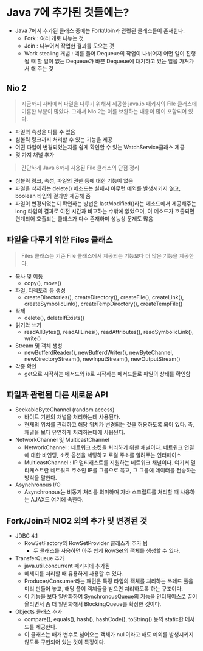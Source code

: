 # Java 7에 추가된 것들에는?
- Java 7에서 추가된 클래스 중에는 Fork/Join과 관련된 클래스들이 존재한다.
  - Fork : 여러 개로 나누는 것
  - Join : 나누어서 작업한 결과를 모으는 것
  - Work stealing 개념 : 예를 들어 Dequeue의 작업이 나뉘어져 어떤 일이 진행될 때 할 일이 없는 Dequeue가 바쁜 Dequeue에 대기하고 있는 일을 가져가서 해 주는 것

## Nio 2
> 지금까지 자바에서 파일을 다루기 위해서 제공한 java.io 패키지의 File 클래스에 미흡한 부분이 많았다. 그래서 Nio 2는 이를 보완하는 내용이 많이 포함되어 있다.
- 파일의 속성을 다룰 수 있음
- 심볼릭 링크까지 처리할 수 있는 기능을 제공
- 어떤 파일이 변경되었는지를 쉽게 확인할 수 있는 WatchService클래스 제공
- 몇 가지 채널 추가

> 간단하게 Java 6까지 사용된 File 클래스의 단점 정리
- 심볼릭 링크, 속성, 파일의 권한 등에 대한 기능이 없음
- 파일을 삭제하는 delete() 메소드는 실패시 아무런 예외를 발생시키지 않고, boolean 타입의 결과만 제공해 줌
- 파일이 변경되었는지 확인하는 방법은 lastModified()라는 메소드에서 제공해주는 long 타입의 결과로 이전 시간과 비교하는 수밖에 없었으며, 이 메소드가 호출되면 연계되어 호출되는 클래스가 다수 존재하며 성능상 문제도 많음

## 파일을 다루기 위한 Files 클래스
> Files 클래스는 기존 File 클래스에서 제공되는 기능보다 더 많은 기능을 제공한다.
- 복사 및 이동
  - copy(), move()
- 파일, 디렉토리 등 생성
  - createDirectories(), createDirectory(), createFile(), createLink(), createSymbolicLink(), createTempDirectory(), createTempFile()
- 삭제
  - delete(), deleteIfExists()
- 읽기와 쓰기
  - readAllBytes(), readAllLines(), readAttributes(), readSymbolicLink(), write()
- Stream 및 객체 생성
  - newBufferdReader(), newBufferdWriter(), newByteChannel, newDirectoryStream(), newInputStream(), newOutputStream()
- 각종 확인
  - get으로 시작하는 메서드와 is로 시작하는 메서드들로 파일의 상태를 확인함

## 파일과 관련된 다른 새로운 API
- SeekableByteChannel (random access)
  - 바이트 기반의 채널을 처리하는데 사용된다.
  - 현재의 위치를 관리하고 해당 위치가 변경되는 것을 허용하도록 되어 있다. 즉, 채널을 보다 유연하게 처리하는데에 사용된다.
- NetworkChannel 및 MulticastChannel
  - NetworkChannel : 네트워크 소켓을 처리하기 위한 채널이다. 네트워크 연결에 대한 바인딩, 소켓 옵션을 세팅하고 로컬 주소를 알려주는 인터페이스
  - MulticastChannel : IP 멀티캐스트를 지원하는 네트워크 채널이다. 여기서 멀티캐스트란 네트워크 주소인 IP를 그룹으로 묶고, 그 그룹에 데이터를 전송하는 방식을 말한다.
- Asynchronous I/O
  - Asynchronous는 비동기 처리를 의미하며 자바 스크립트를 처리할 때 사용하는 AJAX도 여기에 속한다.

## Fork/Join과 NIO2 외의 추가 및 변경된 것
- JDBC 4.1
  - RowSetFactory와 RowSetProvider 클래스가 추가 됨
    - 두 클래스를 사용하면 아주 쉽게 RowSet의 객체를 생성할 수 있다.
- TransferQueue 추가
  - java.util.concurrent 패키지에 추가됨
  - 메세지를 처리할 때 유용하게 사용할 수 있다.
  - Producer/Consumer라는 패턴은 특정 타입의 객체를 처리하는 쓰레드 풀을 미리 만들어 놓고, 해당 풀이 객체들을 받으면 처리하도록 하는 구조이다.
  - 이 기능을 보다 일반화하여 SynchronousQueue의 기능을 인터페이스로 끌어올리면서 좀 더 일반화해서 BlockingQueue를 확장한 것이다.
- Objects 클래스 추가
  - compare(), equals(), hash(), hashCode(), toString() 등의 static한 메서드를 제공한다.
  - 이 클래스는 매개 변수로 넘어오는 객체가 null이라고 해도 예외를 발생시키지 않도록 구현되어 있는 것이 특징이다.
